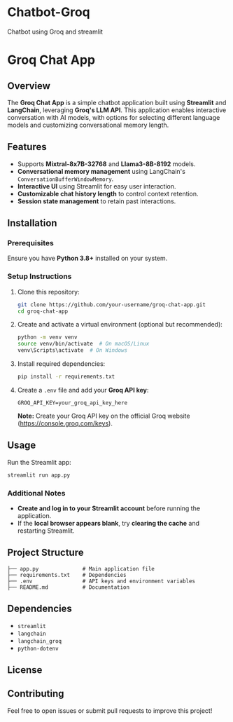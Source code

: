 # Chatbot-Groq
Chatbot using Groq and streamlit

# Groq Chat App

## Overview
The **Groq Chat App** is a simple chatbot application built using **Streamlit** and **LangChain**, leveraging **Groq's LLM API**. This application enables interactive conversation with AI models, with options for selecting different language models and customizing conversational memory length.

## Features
- Supports **Mixtral-8x7B-32768** and **Llama3-8B-8192** models.
- **Conversational memory management** using LangChain's `ConversationBufferWindowMemory`.
- **Interactive UI** using Streamlit for easy user interaction.
- **Customizable chat history length** to control context retention.
- **Session state management** to retain past interactions.

## Installation
### Prerequisites
Ensure you have **Python 3.8+** installed on your system.

### Setup Instructions
1. Clone this repository:
   ```bash
   git clone https://github.com/your-username/groq-chat-app.git
   cd groq-chat-app
   ```

2. Create and activate a virtual environment (optional but recommended):
   ```bash
   python -m venv venv
   source venv/bin/activate  # On macOS/Linux
   venv\Scripts\activate  # On Windows
   ```

3. Install required dependencies:
   ```bash
   pip install -r requirements.txt
   ```

4. Create a `.env` file and add your **Groq API key**:
   ```
   GROQ_API_KEY=your_groq_api_key_here
   ```
   **Note:** Create your Groq API key on the official Groq website (https://console.groq.com/keys).

## Usage
Run the Streamlit app:
```bash
streamlit run app.py
```

### Additional Notes
- **Create and log in to your Streamlit account** before running the application.
- If the **local browser appears blank**, try **clearing the cache** and restarting Streamlit.

## Project Structure
```
├── app.py              # Main application file
├── requirements.txt    # Dependencies
├── .env                # API keys and environment variables
├── README.md           # Documentation
```

## Dependencies
- `streamlit`
- `langchain`
- `langchain_groq`
- `python-dotenv`

## License

## Contributing
Feel free to open issues or submit pull requests to improve this project!